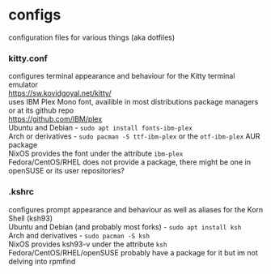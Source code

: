 # configs
configuration files for various things (aka dotfiles)

### kitty.conf
configures terminal appearance and behaviour for the Kitty terminal emulator  
https://sw.kovidgoyal.net/kitty/  
uses IBM Plex Mono font, availible in most distributions package managers or at its github repo  
https://github.com/IBM/plex  
Ubuntu and Debian - `sudo apt install fonts-ibm-plex`  
Arch or derivatives - `sudo pacman -S ttf-ibm-plex` or the `otf-ibm-plex` AUR package  
NixOS provides the font under the attribute `ibm-plex`  
Fedora/CentOS/RHEL does not provide a package, there might be one in openSUSE or its user repositories?

### .kshrc
configures prompt appearance and behaviour as well as aliases for the Korn Shell (ksh93)  
Ubuntu and Debian (and probably most forks) - `sudo apt install ksh`  
Arch and derivatives - `sudo pacman -S ksh`  
NixOS provides ksh93-v under the attribute `ksh`  
Fedora/CentOS/RHEL/openSUSE probably have a package for it but im not delving into rpmfind  
